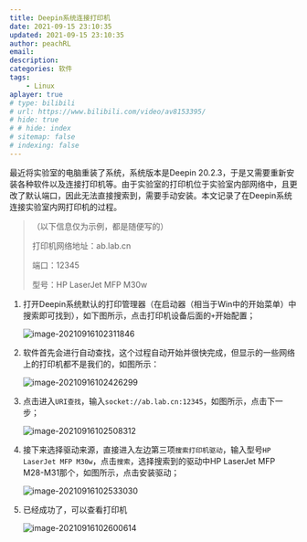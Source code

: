 ```yaml
---
title: Deepin系统连接打印机
date: 2021-09-15 23:10:35
updated: 2021-09-15 23:10:35
author: peachRL
email: 
description: 
categories: 软件
tags: 
	- Linux
aplayer: true
# type: bilibili
# url: https://www.bilibili.com/video/av8153395/
# hide: true
# # hide: index
# sitemap: false
# indexing: false
---
```


最近将实验室的电脑重装了系统，系统版本是Deepin 20.2.3，于是又需要重新安装各种软件以及连接打印机等。由于实验室的打印机位于实验室内部网络中，且更改了默认端口，因此无法直接搜索到，需要手动安装。本文记录了在Deepin系统连接实验室内网打印机的过程。

<!-- more -->

> （以下信息仅为示例，都是随便写的）
>
> 打印机网络地址：ab.lab.cn
>
> 端口：12345
>
> 型号：HP LaserJet MFP M30w

1. 打开Deepin系统默认的打印管理器（在启动器（相当于Win中的开始菜单）中搜索即可找到），如下图所示，点击打印机设备后面的`+`开始配置；

   ![image-20210916102311846](https://image.wanyijizi.com/20210915/image-20210916102311846.png)

2. 软件首先会进行自动查找，这个过程自动开始并很快完成，但显示的一些网络上的打印机都不是我们的，如图所示：

   ![image-20210916102426299](https://image.wanyijizi.com/20210915/image-20210916102426299.png)

3. 点击进入`URI查找`，输入`socket://ab.lab.cn:12345`，如图所示，点击下一步；

   ![image-20210916102508312](https://image.wanyijizi.com/20210915/image-20210916102508312.png)

4. 接下来选择驱动来源，直接进入左边第三项`搜索打印机驱动`，输入型号`HP LaserJet MFP M30w`，点击`搜索`，选择搜索到的驱动中HP LaserJet MFP M28-M31那个，如图所示，点击安装驱动；

   ![image-20210916102533030](https://image.wanyijizi.com/20210915/image-20210916102533030.png)

5. 已经成功了，可以查看打印机

   ![image-20210916102600614](https://image.wanyijizi.com/20210915/image-20210916102600614.png)

